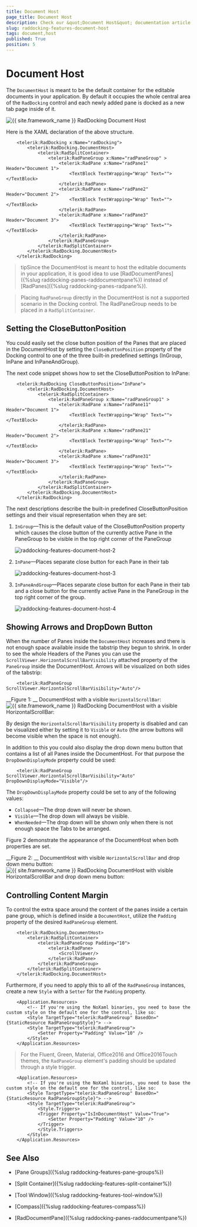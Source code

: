 ```yaml
---
title: Document Host
page_title: Document Host
description: Check our &quot;Document Host&quot; documentation article for the RadDocking {{ site.framework_name }} control.
slug: raddocking-features-document-host
tags: document,host
published: True
position: 5
---
```


# Document Host

The `DocumentHost` is meant to be the default container for the editable documents in your application. By default it occupies the whole central area of the `RadDocking` control and each newly added pane is docked as a new tab page inside of it.

![{{ site.framework_name }} RadDocking Document Host](images/RadDocking_Features_DocumentHost_010.png)

Here is the XAML declaration of the above structure.



```XAML
	<telerik:RadDocking x:Name="radDocking">
	    <telerik:RadDocking.DocumentHost>
	        <telerik:RadSplitContainer>
	            <telerik:RadPaneGroup x:Name="radPaneGroup" >
	                <telerik:RadPane x:Name="radPane1" Header="Document 1">
	                    <TextBlock TextWrapping="Wrap" Text=""></TextBlock>
	                </telerik:RadPane>
	                <telerik:RadPane x:Name="radPane2" Header="Document 2">
	                    <TextBlock TextWrapping="Wrap" Text=""></TextBlock>
	                </telerik:RadPane>
	                <telerik:RadPane x:Name="radPane3" Header="Document 3">
	                    <TextBlock TextWrapping="Wrap" Text=""></TextBlock>
	                </telerik:RadPane>
	            </telerik:RadPaneGroup>
	        </telerik:RadSplitContainer>
	    </telerik:RadDocking.DocumentHost>
	</telerik:RadDocking>
```

>tipSince the DocumentHost is meant to host the editable documents in your application, it is good idea to use [RadDocumentPanes]({%slug raddocking-panes-raddocumentpane%}) instead of [RadPanes]({%slug raddocking-panes-radpane%}).

>Placing `RadPaneGroup` directly in the DocumentHost is not a supported scenario in the Docking control. The RadPaneGroup needs to be placed in a `RadSplitContainer`.

## Setting the CloseButtonPosition

You could easily set the close button position of the Panes that are placed in the DocumentHost by setting the `CloseButtonPosition` property of the Docking control to one of the three built-in predefined settings (InGroup, InPane and InPaneAndGroup).

The next code snippet shows how to set the CloseButtonPosition to InPane:
  


```XAML
	<telerik:RadDocking CloseButtonPosition="InPane">
	    <telerik:RadDocking.DocumentHost>
	        <telerik:RadSplitContainer>
	            <telerik:RadPaneGroup x:Name="radPaneGroup1" >
	                <telerik:RadPane x:Name="radPane11" Header="Document 1">
	                    <TextBlock TextWrapping="Wrap" Text=""></TextBlock>
	                </telerik:RadPane>
	                <telerik:RadPane x:Name="radPane21" Header="Document 2">
	                    <TextBlock TextWrapping="Wrap" Text=""></TextBlock>
	                </telerik:RadPane>
	                <telerik:RadPane x:Name="radPane31" Header="Document 3">
	                    <TextBlock TextWrapping="Wrap" Text=""></TextBlock>
	                </telerik:RadPane>
	            </telerik:RadPaneGroup>
	        </telerik:RadSplitContainer>
	    </telerik:RadDocking.DocumentHost>
	</telerik:RadDocking>
```

The next descriptions describe the built-in predefined CloseButtonPosition settings and their visual representation when they are set:

1. `InGroup`&mdash;This is the default value of the CloseButtonPosition property which causes the close button of the currently active Pane in the PaneGroup to be visible in the top right corner of the PaneGroup

	![raddocking-features-document-host-2](images/raddocking-features-document-host-2.png)

2. `InPane`&mdash;Places separate close button for each Pane in their tab

	![raddocking-features-document-host-3](images/raddocking-features-document-host-3.png)

3. `InPaneAndGroup`&mdash;Places separate close button for each Pane in their tab and a close button for the currently active Pane in the PaneGroup in the top right corner of the group.

	![raddocking-features-document-host-4](images/raddocking-features-document-host-4.png)
	
## Showing Arrows and DropDown Button

When the number of Panes inside the `DocumentHost` increases and there is not enough space available inside the tabstrip they begun to shrink. In order to see the whole Headers of the Panes you can use the `ScrollViewer.HorizontalScrollBarVisibility` attached property of the `PaneGroup` inside the DocumentHost. Arrows will be visualized on both sides of the tabstrip:



```XAML
	<telerik:RadPaneGroup ScrollViewer.HorizontalScrollBarVisibility="Auto"/>
```

__Figure 1: __ DocumentHost with a visible `HorizontalScrollBar`:
![{{ site.framework_name }} RadDocking DocumentHost with a visible `HorizontalScrollBar`:](images/raddocking-features-document-host-5.png)

By design the `HorizontalScrollBarVisibility` property is disabled and can be visualized either by setting it to `Visible` or `Auto` (the arrow buttons will become visible when the space is not enough).

In addition to this you could also display the drop down menu button that contains a list of all Panes inside the DocumentHost. For that purpose the `DropDownDisplayMode` property could be used:



```XAML
	<telerik:RadPaneGroup ScrollViewer.HorizontalScrollBarVisibility="Auto" DropDownDisplayMode="Visible"/>
```

The `DropDownDisplayMode` property could be set to any of the following values:
* `Collapsed`&mdash;The drop down will never be shown.
* `Visible`&mdash;The drop down will always be visible.
* `WhenNeeded`&mdash;The drop down will be shown only when there is not enough space the Tabs to be arranged. 

Figure 2 demonstrate the appearance of the DocumentHost when both properties are set.

__Figure 2: __ DocumentHost with visible `HorizontalScrollBar` and drop down menu button:
![{{ site.framework_name }} RadDocking DocumentHost with visible `HorizontalScrollBar` and drop down menu button:](images/raddocking-features-document-host-6.png)

## Controlling Content Margin

To control the extra space around the content of the panes inside a certain pane group, which is defined inside a `DocumentHost`, utilize the `Padding` property of the desired `RadPaneGroup` element.



```XAML
	<telerik:RadDocking.DocumentHost>
	    <telerik:RadSplitContainer>
	        <telerik:RadPaneGroup Padding="10">
	            <telerik:RadPane>
	                <ScrollViewer/>
	            </telerik:RadPane>
	        </telerik:RadPaneGroup>
	    </telerik:RadSplitContainer>
	</telerik:RadDocking.DocumentHost>
```

Furthermore, if you need to apply this to all of the `RadPaneGroup` instances, create a new `Style` with a `Setter` for the `Padding` property.



```XAML
	<Application.Resources>
		<!-- If you're using the NoXaml binaries, you need to base the custom style on the default one for the control, like so:
		<Style TargetType="telerik:RadPaneGroup" BasedOn="{StaticResource RadPaneGroupStyle}"> -->
		<Style TargetType="telerik:RadPaneGroup">
		    <Setter Property="Padding" Value="10" />
		</Style>
	</Application.Resources>
```

> For the Fluent, Green, Material, Office2016 and Office2016Touch themes, the `RadPaneGroup` element's padding should be updated through a style trigger.



```XAML
	<Application.Resources>
		<!-- If you're using the NoXaml binaries, you need to base the custom style on the default one for the control, like so:
		<Style TargetType="telerik:RadPaneGroup" BasedOn="{StaticResource RadPaneGroupStyle}"> -->
		<Style TargetType="telerik:RadPaneGroup">
		    <Style.Triggers>
			<Trigger Property="IsInDocumentHost" Value="True">
			    <Setter Property="Padding" Value="10" />
			</Trigger>
		    </Style.Triggers>
		</Style>
	</Application.Resources>
```

## See Also

 * [Pane Groups]({%slug raddocking-features-pane-groups%})

 * [Split Container]({%slug raddocking-features-split-container%})

 * [Tool Window]({%slug raddocking-features-tool-window%})

 * [Compass]({%slug raddocking-features-compass%})

 * [RadDocumentPane]({%slug raddocking-panes-raddocumentpane%})
